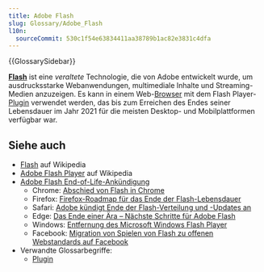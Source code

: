 ```yaml
---
title: Adobe Flash
slug: Glossary/Adobe_Flash
l10n:
  sourceCommit: 530c1f54e63834411aa38789b1ac82e3831c4dfa
---
```


{{GlossarySidebar}}

[**Flash**](https://en.wikipedia.org/wiki/Adobe_Flash) ist eine _veraltete_ Technologie, die von Adobe entwickelt wurde, um ausdrucksstarke Webanwendungen, multimediale Inhalte und Streaming-Medien anzuzeigen. Es kann in einem Web-[Browser](/de/docs/Glossary/browser) mit dem Flash Player-[Plugin](/de/docs/Glossary/plugin) verwendet werden, das bis zum Erreichen des Endes seiner Lebensdauer im Jahr 2021 für die meisten Desktop- und Mobilplattformen verfügbar war.

## Siehe auch

- [Flash](https://en.wikipedia.org/wiki/Adobe_Flash) auf Wikipedia
- [Adobe Flash Player](https://en.wikipedia.org/wiki/Adobe_Flash_Player) auf Wikipedia
- [Adobe Flash End-of-Life-Ankündigung](https://www.adobe.com/products/flashplayer/end-of-life-alternative.html)
  - Chrome: [Abschied von Flash in Chrome](https://blog.google/products/chrome/saying-goodbye-flash-chrome/)
  - Firefox: [Firefox-Roadmap für das Ende der Flash-Lebensdauer](https://blog.mozilla.org/futurereleases/2017/07/25/firefox-roadmap-flash-end-life/)
  - Safari: [Adobe kündigt Ende der Flash-Verteilung und -Updates an](https://webkit.org/blog/7839/adobe-announces-flash-distribution-and-updates-to-end/)
  - Edge: [Das Ende einer Ära – Nächste Schritte für Adobe Flash](https://blogs.windows.com/msedgedev/2017/07/25/flash-on-windows-timeline/)
  - Windows: [Entfernung des Microsoft Windows Flash Player](https://blogs.windows.com/msedgedev/2020/09/04/update-adobe-flash-end-support/)
  - Facebook: [Migration von Spielen von Flash zu offenen Webstandards auf Facebook](https://developers.facebook.com/blog/post/2017/07/25/Games-Migration-to-Open-Web-Standards/)
- Verwandte Glossarbegriffe:
  - [Plugin](/de/docs/Glossary/Plugin)
